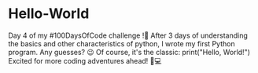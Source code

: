 # Hello-World

Day 4 of my #100DaysOfCode challenge !🚀 After 3 days of understanding the basics and other characteristics of python, I wrote my first Python program. Any guesses? 😉 Of course, it's the classic: print("Hello, World!") Excited for more coding adventures ahead! 🐍💻 
